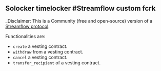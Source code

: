 Solocker timelocker #Streamflow custom fcrk
---

_Disclaimer: This is a Community (free and open-source) version of a [Streamflow protocol](https://github.com/streamflow-finance/js-sdk).

Functionalities are:
- `create` a vesting contract.
- `withdraw` from a vesting contract.
- `cancel` a vesting contract.
- `transfer_recipient` of a vesting contract.
